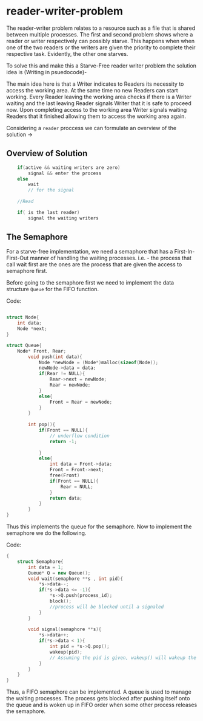 # reader-writer-problem
The reader-writer problem relates to a resource such as a file that is shared between multiple processes. The first and second problem shows where a reader or writer respectively can possibly starve. This happens when when one of the two readers or the writers are given the priority to complete their respective task. Evidently, the other one starves. 

To solve this and make this a Starve-Free reader writer problem the solution idea is (Writing in psuedocode)-

The  main  idea  here  is  that  a  Writer  indicates  to  Readers  its  necessity  to  access  the working  area.  At  the  same  time  no  new  Readers  can  start  working.  Every  Reader leaving  the  working  area  checks  if  there  is  a  Writer  waiting  and  the  last  leaving Reader  signals  Writer  that  it  is  safe  to  proceed  now.  Upon  completing  access  to  the working area Writer signals waiting Readers that it finished allowing them to access the working area again. 

Considering a `reader` proccess we can formulate an overview of the solution -> 

## Overview of Solution

```C++
    if(active && waiting writers are zero)
	    signal && enter the process
    else 
        wait 
        // for the signal
	
    //Read

    if( is the last reader)
	    signal the waiting writers
```

## The Semaphore 
For a starve-free implementation, we need a semaphore that has a First-In-First-Out manner of handling the waiting processes. i.e. - the process that call wait first are the ones are the process that are given the access to semaphore first.

Before going to the semaphore first we need to implement the data structure `Queue` for the FIFO function.

Code:

```C++

struct Node{
    int data;
    Node *next;
}

struct Queue{
    Node* Front, Rear;
        void push(int data){
            Node *newNode = (Node*)malloc(sizeof(Node));
            newNode->data = data;
            if(Rear != NULL){
                Rear->next = newNode;
                Rear = newNode;
            }
            else{
                Front = Rear = newNode;
            }
        }
    
        int pop(){
            if(Front == NULL){
                // underflow condition
                return -1; 
                
            }
            else{
                int data = Front->data;
                Front = Front->next;
                free(Front)
                if(Front == NULL){
                    Rear = NULL;
                }
                return data;
            }
        }
}
```
Thus this implements the queue for the semaphore. Now to implement the semaphore we do the following. 

Code: 

```C++
{
    struct Semaphore{
        int data = 1;
        Queue* Q = new Queue();
        void wait(semaphore **s , int pid){
            *s->data--;
            if(*s->data <= -1){
                *s->Q.push(process_id);
                block(); 
                //process will be blocked until a signaled
            }
        }
        
        void signal(semaphore **s){
            *s->data++;
            if(*s->data < 1){
                int pid = *s->Q.pop();
                wakeup(pid); 
                // Assuming the pid is given, wakeup() will wakeup the process with given pid.
            }
        }
    }
}
```

Thus, a FIFO semaphore can be implemented. A queue is used to manage the waiting processes. The process gets blocked after pushing itself onto the queue and is woken up in FIFO order when some other process releases the semaphore.









